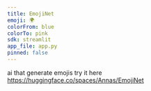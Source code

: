 ```yaml
---
title: EmojiNet
emoji: 🌍
colorFrom: blue
colorTo: pink
sdk: streamlit
app_file: app.py
pinned: false
---
```


ai that generate emojis try it here https://huggingface.co/spaces/Annas/EmojiNet
